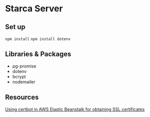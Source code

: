 # Starca Server
## Set up
```npm install```
```npm install dotenv```

## Libraries & Packages
- pg-promise
- dotenv
- bcrypt
- nodemailer


## Resources
[Using certbot in AWS Elastic Beanstalk for obtaining SSL certificates](https://medium.com/edataconsulting/how-to-get-a-ssl-certificate-running-in-aws-elastic-beanstalk-using-certbot-6daa9baa3997)